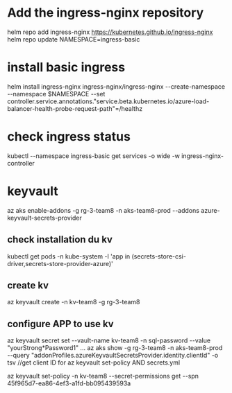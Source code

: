 # Add the ingress-nginx repository

helm repo add ingress-nginx https://kubernetes.github.io/ingress-nginx
helm repo update
NAMESPACE=ingress-basic

# install basic ingress
helm install ingress-nginx ingress-nginx/ingress-nginx --create-namespace --namespace $NAMESPACE --set controller.service.annotations."service\.beta\.kubernetes\.io/azure-load-balancer-health-probe-request-path"=/healthz

# check ingress status
kubectl --namespace ingress-basic get services -o wide -w ingress-nginx-controller

# keyvault
az aks enable-addons -g rg-3-team8 -n aks-team8-prod --addons azure-keyvault-secrets-provider

## check installation du kv

kubectl get pods -n kube-system -l 'app in (secrets-store-csi-driver,secrets-store-provider-azure)'

## create kv

az keyvault create -n kv-team8 -g rg-3-team8

## configure APP to use kv

az keyvault secret set --vault-name kv-team8 -n sql-password --value "yourStrong*Password1"
 ...
az aks show -g rg-3-team8 -n aks-team8-prod --query "addonProfiles.azureKeyvaultSecretsProvider.identity.clientId" -o tsv
//get client ID for az keyvault set-policy AND secrets.yml

az keyvault set-policy -n kv-team8 --secret-permissions get --spn 45f965d7-ea86-4ef3-a1fd-bb095439593a

